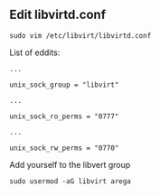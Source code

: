 ## Edit libvirtd.conf
```
sudo vim /etc/libvirt/libvirtd.conf 
```
List of eddits:

```
...

unix_sock_group = "libvirt"

...

unix_sock_ro_perms = "0777"

...

unix_sock_rw_perms = "0770"

```

Add yourself to the libvert group
```
sudo usermod -aG libvirt arega
```
